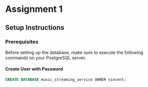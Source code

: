 # Assignment 1

## Setup Instructions

### Prerequisites

Before setting up the database, make sure to execute the following commands on your PostgreSQL server.

#### Create User with Password

```sql
CREATE DATABASE music_streaming_service OWNER vincent;
```